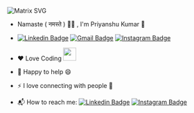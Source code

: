 ![Matrix SVG](https://raw.githubusercontent.com/rodrigograca31/rodrigograca31/master/matrix.svg)
- Namaste ( नमस्ते ) 🙏🏻 , I'm Priyanshu Kumar 👋

- [![Linkedin Badge](https://img.shields.io/badge/-Priyanshu-blue?style=circle&logo=Linkedin&logoColor=white&link=https://www.linkedin.com/in/priyanshurajput1005/)](https://www.linkedin.com/in/priyanshurajput1005/)
[![Gmail Badge](https://img.shields.io/badge/-Priyanshu-c14438?style=circle&logo=Gmail&logoColor=white&link=mailto:priyanshurajput1005@gmail.com)](mailto:priyanshurajput1005@gmail.com)
[![Instagram Badge](https://img.shields.io/badge/-Priyanshu-white?style=circle&logo=Instagram&logoColor=red&link=https://www.linkedin.com/in/priyanshurajput1005/)](https://www.linkedin.com/in/priyanshurajput1005/)

- ❤️ Love Coding <img src="https://media.giphy.com/media/WUlplcMpOCEmTGBtBW/giphy.gif" width="30">
- 💬 Happy to help :smile:
- ⚡ I love connecting with people :raised_hands:
- 📬 How to reach me: [![Linkedin Badge](https://img.shields.io/badge/--blue?style=round&logo=Linkedin&logoColor=white&link=https://www.linkedin.com/in/priyanshurajput1005/)](https://www.linkedin.com/in/priyanshurajput1005/)
  [![Instagram Badge](https://img.shields.io/badge/--white?style=circle&logo=Instagram&logoColor=red&link=https://www.linkedin.com/in/priyanshurajput1005/)](https://www.linkedin.com/in/priyanshurajput1005/)




<!--
**priyanshurajput198/priyanshurajput198** is a ✨ _special_ ✨ repository because its `README.md` (this file) appears on your GitHub profile.

Here are some ideas to get you started:

- 🔭 I’m currently working on ...
- 🌱 I’m currently learning ...
- 👯 I’m looking to collaborate on ...
- 🤔 I’m looking for help with ...
- 💬 Ask me about ...
- 📫 How to reach me: ...
- 😄 Pronouns: ...
- ⚡ Fun fact: ...
-->
